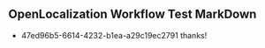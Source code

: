 ## OpenLocalization Workflow Test MarkDown
* 47ed96b5-6614-4232-b1ea-a29c19ec2791 thanks!

<!--HONumber=Sep16_HO1-->


